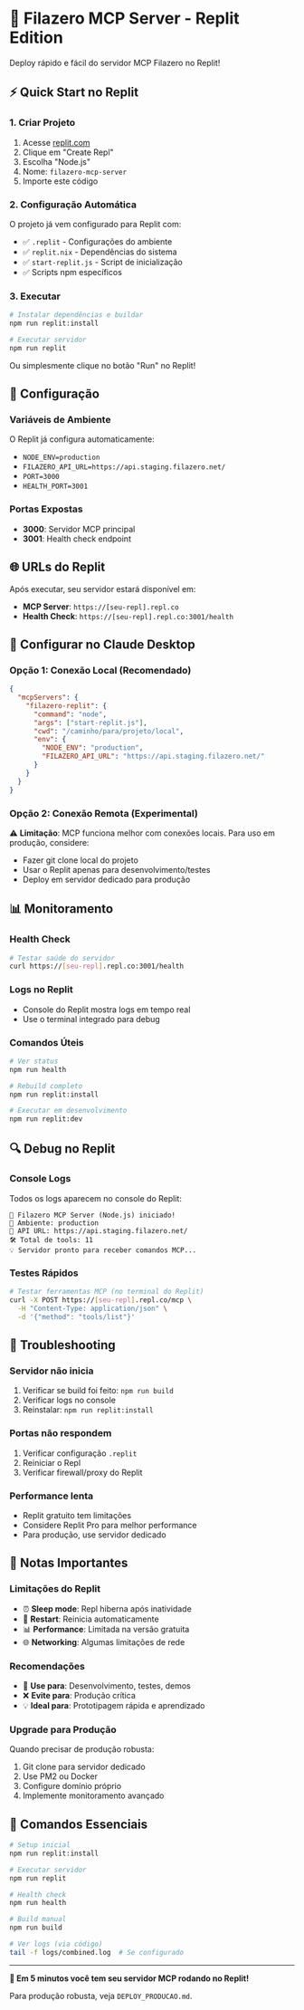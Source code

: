 # 🚀 Filazero MCP Server - Replit Edition

Deploy rápido e fácil do servidor MCP Filazero no Replit!

## ⚡ Quick Start no Replit

### 1. Criar Projeto
1. Acesse [replit.com](https://replit.com)
2. Clique em "Create Repl"
3. Escolha "Node.js" 
4. Nome: `filazero-mcp-server`
5. Importe este código

### 2. Configuração Automática
O projeto já vem configurado para Replit com:
- ✅ `.replit` - Configurações do ambiente
- ✅ `replit.nix` - Dependências do sistema
- ✅ `start-replit.js` - Script de inicialização
- ✅ Scripts npm específicos

### 3. Executar
```bash
# Instalar dependências e buildar
npm run replit:install

# Executar servidor
npm run replit
```

Ou simplesmente clique no botão "Run" no Replit!

## 🔧 Configuração

### Variáveis de Ambiente
O Replit já configura automaticamente:
- `NODE_ENV=production`
- `FILAZERO_API_URL=https://api.staging.filazero.net/`
- `PORT=3000`
- `HEALTH_PORT=3001`

### Portas Expostas
- **3000**: Servidor MCP principal
- **3001**: Health check endpoint

## 🌐 URLs do Replit

Após executar, seu servidor estará disponível em:
- **MCP Server**: `https://[seu-repl].repl.co`
- **Health Check**: `https://[seu-repl].repl.co:3001/health`

## 🤖 Configurar no Claude Desktop

### Opção 1: Conexão Local (Recomendado)
```json
{
  "mcpServers": {
    "filazero-replit": {
      "command": "node",
      "args": ["start-replit.js"],
      "cwd": "/caminho/para/projeto/local",
      "env": {
        "NODE_ENV": "production",
        "FILAZERO_API_URL": "https://api.staging.filazero.net/"
      }
    }
  }
}
```

### Opção 2: Conexão Remota (Experimental)
⚠️ **Limitação**: MCP funciona melhor com conexões locais. Para uso em produção, considere:
- Fazer git clone local do projeto
- Usar o Replit apenas para desenvolvimento/testes
- Deploy em servidor dedicado para produção

## 📊 Monitoramento

### Health Check
```bash
# Testar saúde do servidor
curl https://[seu-repl].repl.co:3001/health
```

### Logs no Replit
- Console do Replit mostra logs em tempo real
- Use o terminal integrado para debug

### Comandos Úteis
```bash
# Ver status
npm run health

# Rebuild completo
npm run replit:install

# Executar em desenvolvimento
npm run replit:dev
```

## 🔍 Debug no Replit

### Console Logs
Todos os logs aparecem no console do Replit:
```
🚀 Filazero MCP Server (Node.js) iniciado!
📡 Ambiente: production
🔗 API URL: https://api.staging.filazero.net/
🛠️ Total de tools: 11
💡 Servidor pronto para receber comandos MCP...
```

### Testes Rápidos
```bash
# Testar ferramentas MCP (no terminal do Replit)
curl -X POST https://[seu-repl].repl.co/mcp \
  -H "Content-Type: application/json" \
  -d '{"method": "tools/list"}'
```

## 🚨 Troubleshooting

### Servidor não inicia
1. Verificar se build foi feito: `npm run build`
2. Verificar logs no console
3. Reinstalar: `npm run replit:install`

### Portas não respondem
1. Verificar configuração `.replit`
2. Reiniciar o Repl
3. Verificar firewall/proxy do Replit

### Performance lenta
- Replit gratuito tem limitações
- Considere Replit Pro para melhor performance
- Para produção, use servidor dedicado

## 📝 Notas Importantes

### Limitações do Replit
- ⏰ **Sleep mode**: Repl hiberna após inatividade
- 🔄 **Restart**: Reinicia automaticamente
- 📊 **Performance**: Limitada na versão gratuita
- 🌐 **Networking**: Algumas limitações de rede

### Recomendações
- 🧪 **Use para**: Desenvolvimento, testes, demos
- ❌ **Evite para**: Produção crítica
- 💡 **Ideal para**: Prototipagem rápida e aprendizado

### Upgrade para Produção
Quando precisar de produção robusta:
1. Git clone para servidor dedicado
2. Use PM2 ou Docker
3. Configure domínio próprio
4. Implemente monitoramento avançado

## 🎯 Comandos Essenciais

```bash
# Setup inicial
npm run replit:install

# Executar servidor
npm run replit

# Health check
npm run health

# Build manual
npm run build

# Ver logs (via código)
tail -f logs/combined.log  # Se configurado
```

---

**🎉 Em 5 minutos você tem seu servidor MCP rodando no Replit!**

Para produção robusta, veja `DEPLOY_PRODUCAO.md`.
